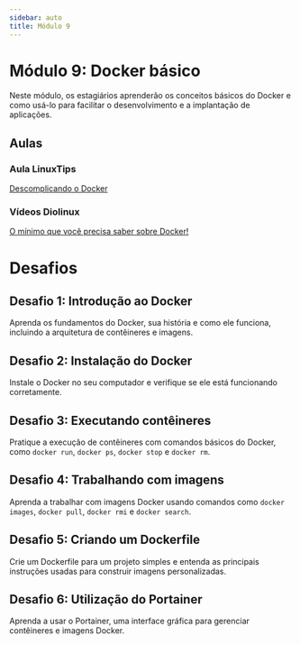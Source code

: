 ```yaml
---
sidebar: auto
title: Módulo 9
---
```


# Módulo 9: Docker básico

Neste módulo, os estagiários aprenderão os conceitos básicos do Docker e como usá-lo para facilitar o desenvolvimento e a implantação de aplicações.

## Aulas

### Aula LinuxTips

[Descomplicando o Docker](https://www.youtube.com/playlist?list=PLf-O3X2-mxDn1VpyU2q3fuI6YYeIWp5rR)

### Vídeos Diolinux

[O mínimo que você precisa saber sobre Docker!](https://www.youtube.com/watch?v=ntbpIfS44Gw)

# Desafios

## Desafio 1: Introdução ao Docker

Aprenda os fundamentos do Docker, sua história e como ele funciona, incluindo a arquitetura de contêineres e imagens.

## Desafio 2: Instalação do Docker

Instale o Docker no seu computador e verifique se ele está funcionando corretamente.

## Desafio 3: Executando contêineres

Pratique a execução de contêineres com comandos básicos do Docker, como `docker run`, `docker ps`, `docker stop` e `docker rm`.

## Desafio 4: Trabalhando com imagens

Aprenda a trabalhar com imagens Docker usando comandos como `docker images`, `docker pull`, `docker rmi` e `docker search`.

## Desafio 5: Criando um Dockerfile

Crie um Dockerfile para um projeto simples e entenda as principais instruções usadas para construir imagens personalizadas.

## Desafio 6: Utilização do Portainer

Aprenda a usar o Portainer, uma interface gráfica para gerenciar contêineres e imagens Docker.

